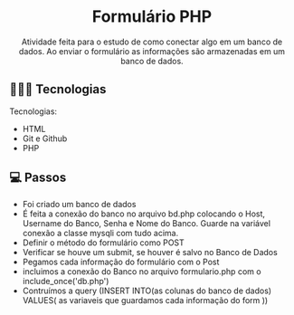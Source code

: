 <h1 align="center"> Formulário PHP </h1>

<p align="center">
Atividade feita para o estudo de como conectar algo em um banco de dados. Ao enviar o formulário as informações são armazenadas em um banco de dados.<br/>
</p>

## 👩🏽‍💻 Tecnologias

Tecnologias:

- HTML
- Git e Github
- PHP

## 💻 Passos

- Foi criado um banco de dados
- É feita a conexão do banco no arquivo bd.php colocando o Host, Username do Banco, Senha e Nome do Banco. Guarde na variável conexão a classe mysqli com tudo acima.
- Definir o método do formulário como POST
- Verificar se houve um submit, se houver é salvo no Banco de Dados
- Pegamos cada informação do formulário com o Post
- incluimos a conexão do Banco no arquivo formulario.php com o include_once('db.php')
- Contruímos a query (INSERT INTO(as colunas do banco de dados) VALUES( as variaveis que guardamos cada informação do form ))

